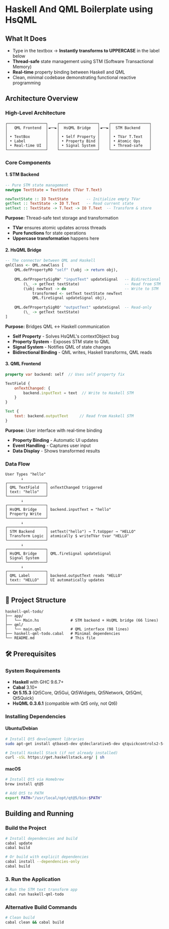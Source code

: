 


# Haskell And QML Boilerplate using HsQML

## What It Does

- Type in the textbox → **Instantly transforms to UPPERCASE** in the label below
- **Thread-safe** state management using STM (Software Transactional Memory)
- **Real-time** property binding between Haskell and QML
- Clean, minimal codebase demonstrating functional reactive programming

##  Architecture Overview

### High-Level Architecture

```
┌─────────────────┐    ┌─────────────────┐    ┌─────────────────┐
│   QML Frontend  │◄──►│  HsQML Bridge   │◄──►│  STM Backend    │
│                 │    │                 │    │                 │
│ • TextBox       │    │ • Self Property │    │ • TVar T.Text   │
│ • Label         │    │ • Property Bind │    │ • Atomic Ops    │
│ • Real-time UI  │    │ • Signal System │    │ • Thread-safe   │
└─────────────────┘    └─────────────────┘    └─────────────────┘
```

### Core Components

#### 1. **STM Backend** 
```haskell
-- Pure STM state management
newtype TextState = TextState (TVar T.Text)

newTextState :: IO TextState        -- Initialize empty TVar
getText :: TextState -> IO T.Text   -- Read current state  
setText :: TextState -> T.Text -> IO T.Text  -- Transform & store
```

**Purpose:** Thread-safe text storage and transformation
- **TVar** ensures atomic updates across threads
- **Pure functions** for state operations
- **Uppercase transformation** happens here

#### 2. **HsQML Bridge**
```haskell
-- The connector between QML and Haskell
qmlClass <- QML.newClass [
    QML.defPropertyRO "self" (\obj -> return obj),
    
    QML.defPropertySigRW' "inputText" updateSignal   -- Bidirectional
        (\_ -> getText textState)                    -- Read from STM
        (\obj newText -> do                          -- Write to STM
            transformed <- setText textState newText
            QML.fireSignal updateSignal obj),
            
    QML.defPropertySigRO' "outputText" updateSignal  -- Read-only
        (\_ -> getText textState)
]
```

**Purpose:** Bridges QML ↔ Haskell communication
- **Self Property** - Solves HsQML's contextObject bug
- **Property System** - Exposes STM state to QML
- **Signal System** - Notifies QML of state changes
- **Bidirectional Binding** - QML writes, Haskell transforms, QML reads

#### 3. **QML Frontend**
```qml
property var backend: self  // Uses self property fix

TextField {
    onTextChanged: {
        backend.inputText = text  // Write to Haskell STM
    }
}

Text {
    text: backend.outputText     // Read from Haskell STM
}
```

**Purpose:** User interface with real-time binding
- **Property Binding** - Automatic UI updates
- **Event Handling** - Captures user input
- **Data Display** - Shows transformed results

### Data Flow

```
User Types "hello"
       ↓
┌─────────────────┐
│ QML TextField   │ onTextChanged triggered
│ text: "hello"   │
└─────────────────┘
       ↓
┌─────────────────┐
│ HsQML Bridge    │ backend.inputText = "hello"
│ Property Write  │
└─────────────────┘
       ↓
┌─────────────────┐
│ STM Backend     │ setText("hello") → T.toUpper → "HELLO"
│ Transform Logic │ atomically $ writeTVar tvar "HELLO"
└─────────────────┘
       ↓
┌─────────────────┐
│ HsQML Bridge    │ QML.fireSignal updateSignal
│ Signal System   │
└─────────────────┘
       ↓
┌─────────────────┐
│ QML Label       │ backend.outputText reads "HELLO"
│ text: "HELLO"   │ UI automatically updates
└─────────────────┘
```

## 📁 Project Structure

```
haskell-qml-todo/
├── app/
│   └── Main.hs              # STM backend + HsQML bridge (66 lines)
├── qml/
│   └── main.qml             # QML interface (98 lines)
├── haskell-qml-todo.cabal   # Minimal dependencies
└── README.md                # This file
```

## 🛠️ Prerequisites

### System Requirements
- **Haskell** with GHC 9.6.7+
- **Cabal** 3.10+
- **Qt 5.15.3** (Qt5Core, Qt5Gui, Qt5Widgets, Qt5Network, Qt5Qml, Qt5Quick)
- **HsQML 0.3.6.1** (compatible with Qt5 only, not Qt6)

### Installing Dependencies

#### Ubuntu/Debian
```bash
# Install Qt5 development libraries
sudo apt-get install qtbase5-dev qtdeclarative5-dev qtquickcontrols2-5-dev

# Install Haskell Stack (if not already installed)
curl -sSL https://get.haskellstack.org/ | sh
```

#### macOS
```bash
# Install Qt5 via Homebrew
brew install qt@5

# Add Qt5 to PATH
export PATH="/usr/local/opt/qt@5/bin:$PATH"
```

## Building and Running


###  Build the Project
```bash
# Install dependencies and build
cabal update
cabal build

# Or build with explicit dependencies
cabal install --dependencies-only
cabal build
```

### 3. Run the Application
```bash
# Run the STM text transform app
cabal run haskell-qml-todo
```

### Alternative Build Commands
```bash
# Clean build
cabal clean && cabal build


